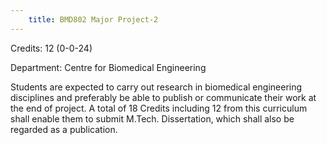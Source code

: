```yaml
---
    title: BMD802 Major Project-2
---
```

Credits: 12 (0-0-24)

Department: Centre for Biomedical Engineering

Students are expected to carry out research in biomedical engineering disciplines and preferably be able to publish or communicate their work at the end of project. A total of 18 Credits including 12 from this curriculum shall enable them to submit M.Tech. Dissertation, which shall also be regarded as a publication.
